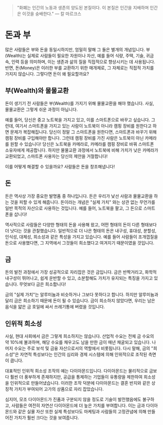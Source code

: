 > "화폐는 인간의 노동과 생존의 양도된 본질이다. 이 본질은 인간을 지배하며 인간은 이것을 숭배한다."
>  — 칼 마르크스

# 돈과 부
많은 사람들은 부와 돈을 동일시하지만, 엄밀히 말해 그 둘은 별개의 개념입니다. 부(Wealth)는 실제로 사람들이 필요한 자원이나 자산, 예를 들어 식량, 주택, 기술, 귀금속, 인력 등을 의미하며, 이는 생존과 삶의 질을 직접적으로 향상시키는 데 사용됩니다. 반면, 돈(Money)은 이러한 부를 교환하기 위한 매개체로, 그 자체로는 직접적 가치를 가지지 않습니다. 그렇다면 돈이 왜 필요할까요?

## 부(Wealth)와 물물교환
돈이 생기기 전 사람들은 부(Wealth)를 가지기 위해 물물교환을 해야 했습니다. 사실, 물물교환은 그렇게 쉬운 과정이 아닙니다.

예를 들어, 당신은 중고 노트북을 가지고 있고, 이를 스마트폰으로 바꾸고 싶습니다. 그런데, 여기서 스마트폰을 가지고 있는 사람이 노트북이 아니라 캠핑 장비를 원한다고 하면 문제가 복잡해집니다. 당신이 정말 그 스마트폰을 원한다면, 스마트폰과 바꾸기 위해 캠핑 장비를 구입해야만 합니다. 그런데 캠핑 장비를 가진 사람은 노트북이 아닌 카메라를 원할 수 있습니다! 당신은 노트북을 카메라로, 카메라를 캠핑 장비로 바꿔 스마트폰 소유자에게 제공합니다. 하지만 물물교환 과정에서 노트북에 비해 가치가 낮은 카메라가 교환되었고, 스마트폰 사용자는 당신의 제안을 거절합니다!

이를 어떻게 해결할 수 있을까요? 사람들은 돈을 창조해냅니다!

## 돈
돈은 역사상 가장 중요한 발명품 중 하나입니다. 돈은 우리가 낯선 사람과 물물교환을 하는 것을 피할 수 있게 해줍니다. 돈이라는 개념은 "실제 가치" 와는 상관 없는 무언가를 일반 목적의 자산으로 사용하는 것입니다. 예를 들어, 노트북을 팔고, 그 돈으로 스마트폰을 삽니다!

역사적으로 사람들은 다양한 형태의 돈을 사용해 왔고, 어떤 형태의 돈이 다른 형태보다 더 낫다는 것을 관찰했습니다. 일반적으로 더 나은 형태의 돈은 내구성, 휴대성, 분할성, 인식성, 대체성, 희소성과 같은 특성을 가지고 있습니다. 예를 들어 사람들이 조개껍질을 돈으로 사용했다면, 그 지역에서 그것들이 희소했다고 여겨지기 때문이였을 것입니다.

## 금
돈의 발전 과정에서 가장 성공적으로 자리잡은 것은 금입니다. 금은 반짝거리고, 화학적 내구성이 뛰어나고, 쉽게 운반할 수 있고, 소분할해도 가치가 유지되는 특징을 가지고 있습니다. 무엇보다 금은 희소합니다!

금의 "실제 가치"는 알루미늄과 비슷하거나 그보다 못하다고 합니다. 하지만 알루미늄과 달리 금은 희소하기 때문에 돈이 될 수 있습니다. 금이 희소하지 않았다면, 우리는 남은 음식을 얇은 금 호일에 싸서 쓰레기통에 버렸을 것입니다.

## 인위적 희소성
사실, 현대 사회에서 금은 그렇게 희소하지는 않습니다. 산업적 수요는 전체 금 수요의 약 10%에 불과하며, 해당 수요를 채우고도 남을 만한 금이 매년 채굴되고 있습니다. 나머지 수요는 주로 보석 및 금융 자산으로서의 역할에서 비롯됩니다. 다시 말해, 금의 "희소성"은 자연적 특성보다는 인간의 심리와 경제 시스템에 의해 인위적으로 조작된 측면이 큽니다.

대표적인 인위적 희소성 조작의 예는 다이아몬드입니다. 다이아몬드는 물리적으로 금보다 훨씬 더 풍부하게 존재하지만, 공급을 통제하는 기업들이 유통량을 제한하여 희소성을 인위적으로 만들어냈습니다. 이러한 조작 덕분에 다이아몬드는 결혼 반지와 같은 상징적 가치가 부여되어 고가의 상품으로 자리 잡았습니다.

심지어, 모조 다이아몬드가 진품과 구분되지 않을 정도로 기술이 발전했음에도 불구하고, 사람들은 여전히 자연산 다이아몬드에 더 높은 가치를 부여합니다. 이는 금과 다이아몬드와 같은 실물 자산 또한 실제 특성보다도 마케팅과 사람들의 고정관념에 의해 만들어진 가치가 훨씬 크다는 것을 보여줍니다.